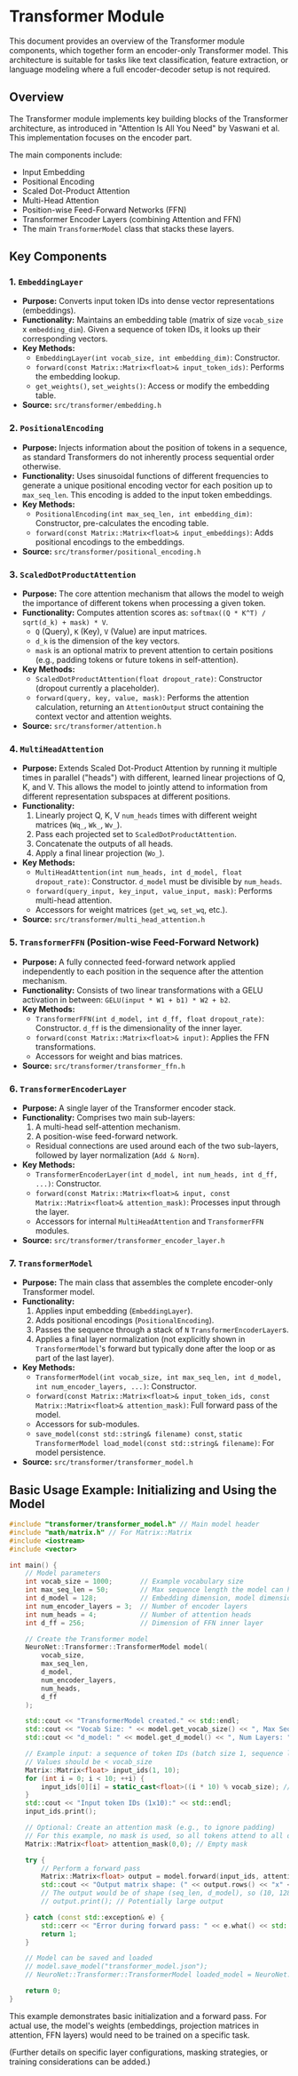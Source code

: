 # Transformer Module

This document provides an overview of the Transformer module components, which together form an encoder-only Transformer model. This architecture is suitable for tasks like text classification, feature extraction, or language modeling where a full encoder-decoder setup is not required.

## Overview

The Transformer module implements key building blocks of the Transformer architecture, as introduced in "Attention Is All You Need" by Vaswani et al. This implementation focuses on the encoder part.

The main components include:
*   Input Embedding
*   Positional Encoding
*   Scaled Dot-Product Attention
*   Multi-Head Attention
*   Position-wise Feed-Forward Networks (FFN)
*   Transformer Encoder Layers (combining Attention and FFN)
*   The main `TransformerModel` class that stacks these layers.

## Key Components

### 1. `EmbeddingLayer`
*   **Purpose:** Converts input token IDs into dense vector representations (embeddings).
*   **Functionality:** Maintains an embedding table (matrix of size `vocab_size` x `embedding_dim`). Given a sequence of token IDs, it looks up their corresponding vectors.
*   **Key Methods:**
    *   `EmbeddingLayer(int vocab_size, int embedding_dim)`: Constructor.
    *   `forward(const Matrix::Matrix<float>& input_token_ids)`: Performs the embedding lookup.
    *   `get_weights()`, `set_weights()`: Access or modify the embedding table.
*   **Source:** `src/transformer/embedding.h`

### 2. `PositionalEncoding`
*   **Purpose:** Injects information about the position of tokens in a sequence, as standard Transformers do not inherently process sequential order otherwise.
*   **Functionality:** Uses sinusoidal functions of different frequencies to generate a unique positional encoding vector for each position up to `max_seq_len`. This encoding is added to the input token embeddings.
*   **Key Methods:**
    *   `PositionalEncoding(int max_seq_len, int embedding_dim)`: Constructor, pre-calculates the encoding table.
    *   `forward(const Matrix::Matrix<float>& input_embeddings)`: Adds positional encodings to the embeddings.
*   **Source:** `src/transformer/positional_encoding.h`

### 3. `ScaledDotProductAttention`
*   **Purpose:** The core attention mechanism that allows the model to weigh the importance of different tokens when processing a given token.
*   **Functionality:** Computes attention scores as: `softmax((Q * K^T) / sqrt(d_k) + mask) * V`.
    *   `Q` (Query), `K` (Key), `V` (Value) are input matrices.
    *   `d_k` is the dimension of the key vectors.
    *   `mask` is an optional matrix to prevent attention to certain positions (e.g., padding tokens or future tokens in self-attention).
*   **Key Methods:**
    *   `ScaledDotProductAttention(float dropout_rate)`: Constructor (dropout currently a placeholder).
    *   `forward(query, key, value, mask)`: Performs the attention calculation, returning an `AttentionOutput` struct containing the context vector and attention weights.
*   **Source:** `src/transformer/attention.h`

### 4. `MultiHeadAttention`
*   **Purpose:** Extends Scaled Dot-Product Attention by running it multiple times in parallel ("heads") with different, learned linear projections of Q, K, and V. This allows the model to jointly attend to information from different representation subspaces at different positions.
*   **Functionality:**
    1.  Linearly project Q, K, V `num_heads` times with different weight matrices (`Wq_`, `Wk_`, `Wv_`).
    2.  Pass each projected set to `ScaledDotProductAttention`.
    3.  Concatenate the outputs of all heads.
    4.  Apply a final linear projection (`Wo_`).
*   **Key Methods:**
    *   `MultiHeadAttention(int num_heads, int d_model, float dropout_rate)`: Constructor. `d_model` must be divisible by `num_heads`.
    *   `forward(query_input, key_input, value_input, mask)`: Performs multi-head attention.
    *   Accessors for weight matrices (`get_wq`, `set_wq`, etc.).
*   **Source:** `src/transformer/multi_head_attention.h`

### 5. `TransformerFFN` (Position-wise Feed-Forward Network)
*   **Purpose:** A fully connected feed-forward network applied independently to each position in the sequence after the attention mechanism.
*   **Functionality:** Consists of two linear transformations with a GELU activation in between: `GELU(input * W1 + b1) * W2 + b2`.
*   **Key Methods:**
    *   `TransformerFFN(int d_model, int d_ff, float dropout_rate)`: Constructor. `d_ff` is the dimensionality of the inner layer.
    *   `forward(const Matrix::Matrix<float>& input)`: Applies the FFN transformations.
    *   Accessors for weight and bias matrices.
*   **Source:** `src/transformer/transformer_ffn.h`

### 6. `TransformerEncoderLayer`
*   **Purpose:** A single layer of the Transformer encoder stack.
*   **Functionality:** Comprises two main sub-layers:
    1.  A multi-head self-attention mechanism.
    2.  A position-wise feed-forward network.
    *   Residual connections are used around each of the two sub-layers, followed by layer normalization (`Add & Norm`).
*   **Key Methods:**
    *   `TransformerEncoderLayer(int d_model, int num_heads, int d_ff, ...)`: Constructor.
    *   `forward(const Matrix::Matrix<float>& input, const Matrix::Matrix<float>& attention_mask)`: Processes input through the layer.
    *   Accessors for internal `MultiHeadAttention` and `TransformerFFN` modules.
*   **Source:** `src/transformer/transformer_encoder_layer.h`

### 7. `TransformerModel`
*   **Purpose:** The main class that assembles the complete encoder-only Transformer model.
*   **Functionality:**
    1.  Applies input embedding (`EmbeddingLayer`).
    2.  Adds positional encodings (`PositionalEncoding`).
    3.  Passes the sequence through a stack of `N` `TransformerEncoderLayer`s.
    4.  Applies a final layer normalization (not explicitly shown in `TransformerModel`'s forward but typically done after the loop or as part of the last layer).
*   **Key Methods:**
    *   `TransformerModel(int vocab_size, int max_seq_len, int d_model, int num_encoder_layers, ...)`: Constructor.
    *   `forward(const Matrix::Matrix<float>& input_token_ids, const Matrix::Matrix<float>& attention_mask)`: Full forward pass of the model.
    *   Accessors for sub-modules.
    *   `save_model(const std::string& filename) const`, `static TransformerModel load_model(const std::string& filename)`: For model persistence.
*   **Source:** `src/transformer/transformer_model.h`

## Basic Usage Example: Initializing and Using the Model

```cpp
#include "transformer/transformer_model.h" // Main model header
#include "math/matrix.h" // For Matrix::Matrix
#include <iostream>
#include <vector>

int main() {
    // Model parameters
    int vocab_size = 1000;       // Example vocabulary size
    int max_seq_len = 50;        // Max sequence length the model can handle
    int d_model = 128;           // Embedding dimension, model dimension
    int num_encoder_layers = 3;  // Number of encoder layers
    int num_heads = 4;           // Number of attention heads
    int d_ff = 256;              // Dimension of FFN inner layer

    // Create the Transformer model
    NeuroNet::Transformer::TransformerModel model(
        vocab_size,
        max_seq_len,
        d_model,
        num_encoder_layers,
        num_heads,
        d_ff
    );

    std::cout << "TransformerModel created." << std::endl;
    std::cout << "Vocab Size: " << model.get_vocab_size() << ", Max Seq Len: " << model.get_max_seq_len() << std::endl;
    std::cout << "d_model: " << model.get_d_model() << ", Num Layers: " << model.get_num_encoder_layers() << std::endl;

    // Example input: a sequence of token IDs (batch size 1, sequence length 10)
    // Values should be < vocab_size
    Matrix::Matrix<float> input_ids(1, 10);
    for (int i = 0; i < 10; ++i) {
        input_ids[0][i] = static_cast<float>((i * 10) % vocab_size); // Dummy token IDs
    }
    std::cout << "Input token IDs (1x10):" << std::endl;
    input_ids.print();

    // Optional: Create an attention mask (e.g., to ignore padding)
    // For this example, no mask is used, so all tokens attend to all others.
    Matrix::Matrix<float> attention_mask(0,0); // Empty mask

    try {
        // Perform a forward pass
        Matrix::Matrix<float> output = model.forward(input_ids, attention_mask);
        std::cout << "Output matrix shape: (" << output.rows() << "x" << output.cols() << ")" << std::endl;
        // The output would be of shape (seq_len, d_model), so (10, 128) in this case.
        // output.print(); // Potentially large output

    } catch (const std::exception& e) {
        std::cerr << "Error during forward pass: " << e.what() << std::endl;
        return 1;
    }

    // Model can be saved and loaded
    // model.save_model("transformer_model.json");
    // NeuroNet::Transformer::TransformerModel loaded_model = NeuroNet::Transformer::TransformerModel::load_model("transformer_model.json");

    return 0;
}

```
This example demonstrates basic initialization and a forward pass. For actual use, the model's weights (embeddings, projection matrices in attention, FFN layers) would need to be trained on a specific task.

(Further details on specific layer configurations, masking strategies, or training considerations can be added.)
